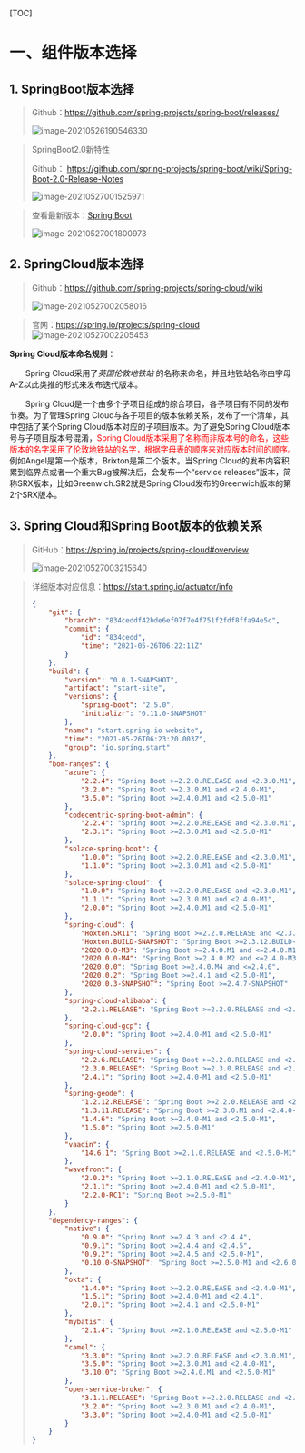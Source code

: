[TOC]

#  一、组件版本选择

## 1. SpringBoot版本选择

> Github：https://github.com/spring-projects/spring-boot/releases/
>
> ![image-20210526190546330](001103-992993.png)

> SpringBoot2.0新特性
>
> Github： https://github.com/spring-projects/spring-boot/wiki/Spring-Boot-2.0-Release-Notes
>
> ![image-20210527001525971](001743-857784.png)

> 查看最新版本：[Spring Boot](https://spring.io/projects/spring-boot#learn)
>
> ![image-20210527001800973](002022-561188.png)

## 2. SpringCloud版本选择

> Github：https://github.com/spring-projects/spring-cloud/wiki
>
> ![image-20210527002058016](image-20210527002058016.png)
>
> 

> 官网：https://spring.io/projects/spring-cloud ![image-20210527002205453](002207-778064.png)

**Spring Cloud版本命名规则**：

&emsp;&emsp;Spring Cloud采用了*英国伦敦地铁站* 的名称来命名，并且地铁站名称由字母A-Z以此类推的形式来发布迭代版本。

&emsp;&emsp;Spring Cloud是一个由多个子项目组成的综合项目，各子项目有不同的发布节奏。为了管理Spring Cloud与各子项目的版本依赖关系，发布了一个清单，其中包括了某个Spring Cloud版本对应的子项目版本。为了避免Spring Cloud版本号与子项目版本号混淆，<font color='red'>Spring Cloud版本采用了名称而非版本号的命名，这些版本的名字采用了伦敦地铁站的名字，根据字母表的顺序来对应版本时间的顺序。</font>例如Angel是第一个版本，Brixton是第二个版本。当Spring Cloud的发布内容积累到临界点或者一个重大Bug被解决后，会发布一个“service releases”版本，简称SRX版本，比如Greenwich.SR2就是Spring Cloud发布的Greenwich版本的第2个SRX版本。

## 3. Spring Cloud和Spring Boot版本的依赖关系

> GitHub：https://spring.io/projects/spring-cloud#overview
>
> ![image-20210527003215640](003221-924710.png)

> 详细版本对应信息：https://start.spring.io/actuator/info
>
> ```json
> {
>     "git": {
>         "branch": "834ceddf42bde6ef07f7e4f751f2fdf8ffa94e5c",
>         "commit": {
>             "id": "834cedd",
>             "time": "2021-05-26T06:22:11Z"
>         }
>     },
>     "build": {
>         "version": "0.0.1-SNAPSHOT",
>         "artifact": "start-site",
>         "versions": {
>             "spring-boot": "2.5.0",
>             "initializr": "0.11.0-SNAPSHOT"
>         },
>         "name": "start.spring.io website",
>         "time": "2021-05-26T06:23:20.003Z",
>         "group": "io.spring.start"
>     },
>     "bom-ranges": {
>         "azure": {
>             "2.2.4": "Spring Boot >=2.2.0.RELEASE and <2.3.0.M1",
>             "3.2.0": "Spring Boot >=2.3.0.M1 and <2.4.0-M1",
>             "3.5.0": "Spring Boot >=2.4.0.M1 and <2.5.0-M1"
>         },
>         "codecentric-spring-boot-admin": {
>             "2.2.4": "Spring Boot >=2.2.0.RELEASE and <2.3.0.M1",
>             "2.3.1": "Spring Boot >=2.3.0.M1 and <2.5.0-M1"
>         },
>         "solace-spring-boot": {
>             "1.0.0": "Spring Boot >=2.2.0.RELEASE and <2.3.0.M1",
>             "1.1.0": "Spring Boot >=2.3.0.M1 and <2.5.0-M1"
>         },
>         "solace-spring-cloud": {
>             "1.0.0": "Spring Boot >=2.2.0.RELEASE and <2.3.0.M1",
>             "1.1.1": "Spring Boot >=2.3.0.M1 and <2.4.0-M1",
>             "2.0.0": "Spring Boot >=2.4.0.M1 and <2.5.0-M1"
>         },
>         "spring-cloud": {
>             "Hoxton.SR11": "Spring Boot >=2.2.0.RELEASE and <2.3.12.BUILD-SNAPSHOT",
>             "Hoxton.BUILD-SNAPSHOT": "Spring Boot >=2.3.12.BUILD-SNAPSHOT and <2.4.0.M1",
>             "2020.0.0-M3": "Spring Boot >=2.4.0.M1 and <=2.4.0.M1",
>             "2020.0.0-M4": "Spring Boot >=2.4.0.M2 and <=2.4.0-M3",
>             "2020.0.0": "Spring Boot >=2.4.0.M4 and <=2.4.0",
>             "2020.0.2": "Spring Boot >=2.4.1 and <2.5.0-M1",
>             "2020.0.3-SNAPSHOT": "Spring Boot >=2.4.7-SNAPSHOT"
>         },
>         "spring-cloud-alibaba": {
>             "2.2.1.RELEASE": "Spring Boot >=2.2.0.RELEASE and <2.3.0.M1"
>         },
>         "spring-cloud-gcp": {
>             "2.0.0": "Spring Boot >=2.4.0-M1 and <2.5.0-M1"
>         },
>         "spring-cloud-services": {
>             "2.2.6.RELEASE": "Spring Boot >=2.2.0.RELEASE and <2.3.0.RELEASE",
>             "2.3.0.RELEASE": "Spring Boot >=2.3.0.RELEASE and <2.4.0-M1",
>             "2.4.1": "Spring Boot >=2.4.0-M1 and <2.5.0-M1"
>         },
>         "spring-geode": {
>             "1.2.12.RELEASE": "Spring Boot >=2.2.0.RELEASE and <2.3.0.M1",
>             "1.3.11.RELEASE": "Spring Boot >=2.3.0.M1 and <2.4.0-M1",
>             "1.4.6": "Spring Boot >=2.4.0-M1 and <2.5.0-M1",
>             "1.5.0": "Spring Boot >=2.5.0-M1"
>         },
>         "vaadin": {
>             "14.6.1": "Spring Boot >=2.1.0.RELEASE and <2.5.0-M1"
>         },
>         "wavefront": {
>             "2.0.2": "Spring Boot >=2.1.0.RELEASE and <2.4.0-M1",
>             "2.1.1": "Spring Boot >=2.4.0-M1 and <2.5.0-M1",
>             "2.2.0-RC1": "Spring Boot >=2.5.0-M1"
>         }
>     },
>     "dependency-ranges": {
>         "native": {
>             "0.9.0": "Spring Boot >=2.4.3 and <2.4.4",
>             "0.9.1": "Spring Boot >=2.4.4 and <2.4.5",
>             "0.9.2": "Spring Boot >=2.4.5 and <2.5.0-M1",
>             "0.10.0-SNAPSHOT": "Spring Boot >=2.5.0-M1 and <2.6.0-M1"
>         },
>         "okta": {
>             "1.4.0": "Spring Boot >=2.2.0.RELEASE and <2.4.0-M1",
>             "1.5.1": "Spring Boot >=2.4.0-M1 and <2.4.1",
>             "2.0.1": "Spring Boot >=2.4.1 and <2.5.0-M1"
>         },
>         "mybatis": {
>             "2.1.4": "Spring Boot >=2.1.0.RELEASE and <2.5.0-M1"
>         },
>         "camel": {
>             "3.3.0": "Spring Boot >=2.2.0.RELEASE and <2.3.0.M1",
>             "3.5.0": "Spring Boot >=2.3.0.M1 and <2.4.0-M1",
>             "3.10.0": "Spring Boot >=2.4.0.M1 and <2.5.0-M1"
>         },
>         "open-service-broker": {
>             "3.1.1.RELEASE": "Spring Boot >=2.2.0.RELEASE and <2.3.0.M1",
>             "3.2.0": "Spring Boot >=2.3.0.M1 and <2.4.0-M1",
>             "3.3.0": "Spring Boot >=2.4.0-M1 and <2.5.0-M1"
>         }
>     }
> }
> ```
>
> 

